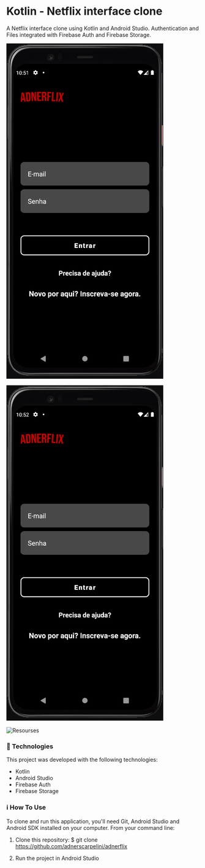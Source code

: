 # Kotlin - Netflix interface clone
A Netflix interface clone using Kotlin and Android Studio.
Authentication and Files integrated with Firebase Auth and Firebase Storage.

![Create Account](https://github.com/adnerscarpelini/Adnerflix/blob/main/ProjectImages/CriarUsuario.gif?raw=true "Create Account")


![Sign In](https://github.com/adnerscarpelini/Adnerflix/blob/main/ProjectImages/Login.gif?raw=true "Sign In")


![Resourses](https://github.com/adnerscarpelini/Adnerflix/blob/main/ProjectImages/Navegacao.gif?raw=true "Resourses")

### 🚀 Technologies

This project was developed with the following technologies:
- Kotlin
- Android Studio
- Firebase Auth
- Firebase Storage


### ℹ️ How To Use
To clone and run this application, you'll need Git, Android Studio and Android SDK installed on your computer. From your command line:

1. Clone this repository:  $ git clone
https://github.com/adnerscarpelini/adnerflix

2. Run the project in Android Studio
